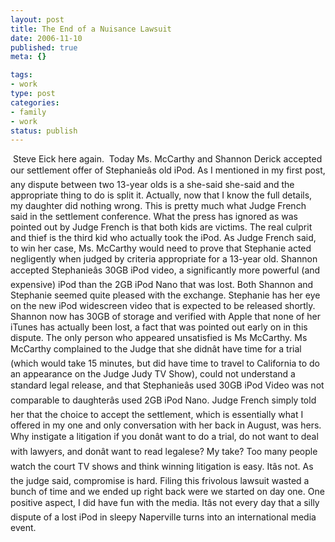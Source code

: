```yaml
--- 
layout: post
title: The End of a Nuisance Lawsuit
date: 2006-11-10
published: true
meta: {}

tags: 
- work
type: post
categories: 
- family
- work
status: publish
---
```





 

 Steve Eick here again.  Today Ms. McCarthy and Shannon Derick accepted our settlement offer of Stephanieâs old iPod. As I mentioned in my first post, any dispute between two 13-year olds is a she-said she-said and the appropriate thing to do is split it. Actually, now that I know the full details, my daughter did nothing wrong. This is pretty much what Judge French said in the settlement conference. What the press has ignored as was pointed out by Judge French is that both kids are victims. The real culprit and thief is the third kid who actually took the iPod. As Judge French said, to win her case, Ms. McCarthy would need to prove that Stephanie acted negligently when judged by criteria appropriate for a 13-year old.  Shannon accepted Stephanieâs 30GB iPod video, a significantly more powerful (and expensive) iPod than the 2GB iPod Nano that was lost. Both Shannon and Stephanie seemed quite pleased with the exchange. Stephanie has her eye on the new iPod widescreen video that is expected to be released shortly. Shannon now has 30GB of storage and verified with Apple that none of her iTunes has actually been lost, a fact that was pointed out early on in this dispute.  The only person who appeared unsatisfied is Ms McCarthy. Ms McCarthy complained to the Judge that she didnât have time for a trial (which would take 15 minutes, but did have time to travel to California to do an appearance on the Judge Judy TV Show), could not understand a standard legal release, and that Stephanieâs used 30GB iPod Video was not comparable to daughterâs used 2GB iPod Nano. Judge French simply told her that the choice to accept the settlement, which is essentially what I offered in my one and only conversation with her back in August, was hers. Why instigate a litigation if you donât want to do a trial, do not want to deal with lawyers, and donât want to read legalese?  My take? Too many people watch the court TV shows and think winning litigation is easy. Itâs not. As the judge said, compromise is hard. Filing this frivolous lawsuit wasted a bunch of time and we ended up right back were we started on day one. One positive aspect, I did have fun with the media. Itâs not every day that a silly dispute of a lost iPod in sleepy Naperville turns into an international media event. 

